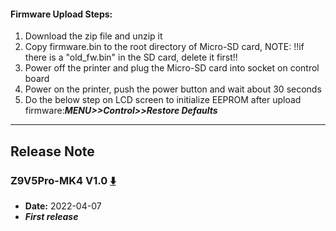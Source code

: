 #### Firmware Upload Steps:
1. Download the zip file and unzip it
2. Copy firmware.bin to the root directory of Micro-SD card, 
NOTE: !!if there is a "old_fw.bin" in the SD card, delete it first!!
3. Power off the printer and plug the Micro-SD card into socket on control board
4. Power on the printer, push the power button and wait about 30 seconds
5. Do the below step on LCD screen to initialize EEPROM after upload firmware:***MENU>>Control>>Restore Defaults***

-----
## Release Note
### Z9V5Pro-MK4 V1.0 [:arrow_down:](./Z9V5ProMK4_V1_0.zip)
- **Date:** 2022-04-07
- ***First release***





